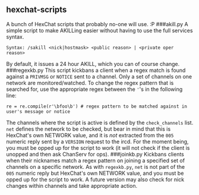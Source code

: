 ## hexchat-scripts
A bunch of HexChat scripts that probably no-one will use. :P
###akill.py
A simple script to make AKILLing easier without having to use the full services syntax.
```
Syntax: /sakill <nick|hostmask> <public reason> | <private oper reason>
```
By default, it issues a 24 hour AKILL, which you can of course change.
###regexkb.py
This script kickbans a client when a regex match is found against a ```PRIVMSG``` or ```NOTICE``` sent to a channel. Only a set of channels on one network are monitored/watched.
To change the regex pattern that is searched for, use the appropriate regex between the ```'```'s in the following line:
```
re = re.compile(r'\bfoo\b') # regex pattern to be matched against in user's message or notice
```
The channels where the script is active is defined by the ```check_channels``` list.
```net``` defines the network to be checked, but bear in mind that this is HexChat's own NETWORK value, and it is *not* extracted from the ```005``` numeric reply sent by a ```VERSION``` request to the ircd.
For the moment being, you must be opped up for the script to work (it will not check if the client is unopped and then ask ChanServ for ops).
###joinkb.py
Kickbans clients when their nicknames match a regex pattern on joining a specified set of channels on a specific network. As with ```regexkb.py```, ```net``` is not part of the ```005``` numeric reply but HexChat's own NETWORK value, and you must be opped up for the script to work.
A future version may also check for nick changes within channels and take appropriate action.
